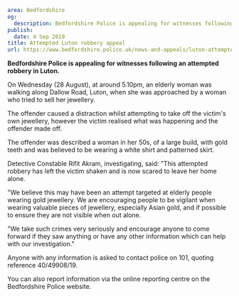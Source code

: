 ```yaml
area: Bedfordshire
og:
  description: Bedfordshire Police is appealing for witnesses following an attempted robbery in Luton.
publish:
  date: 4 Sep 2019
title: Attempted Luton robbery appeal
url: https://www.bedfordshire.police.uk/news-and-appeals/luton-attemptedrobbery-appeal-aug19
```

**Bedfordshire Police is appealing for witnesses following an attempted robbery in Luton.**

On Wednesday (28 August), at around 5.10pm, an elderly woman was walking along Dallow Road, Luton, when she was approached by a woman who tried to sell her jewellery.

The offender caused a distraction whilst attempting to take off the victim's own jewellery, however the victim realised what was happening and the offender made off.

The offender was described a woman in her 50s, of a large build, with gold teeth and was believed to be wearing a white shirt and patterned skirt.

Detective Constable Rifit Akram, investigating, said: "This attempted robbery has left the victim shaken and is now scared to leave her home alone.

"We believe this may have been an attempt targeted at elderly people wearing gold jewellery. We are encouraging people to be vigilant when wearing valuable pieces of jewellery, especially Asian gold, and if possible to ensure they are not visible when out alone.

"We take such crimes very seriously and encourage anyone to come forward if they saw anything or have any other information which can help with our investigation."

Anyone with any information is asked to contact police on 101, quoting reference 40/49908/19.

You can also report information via the online reporting centre on the Bedfordshire Police website.
